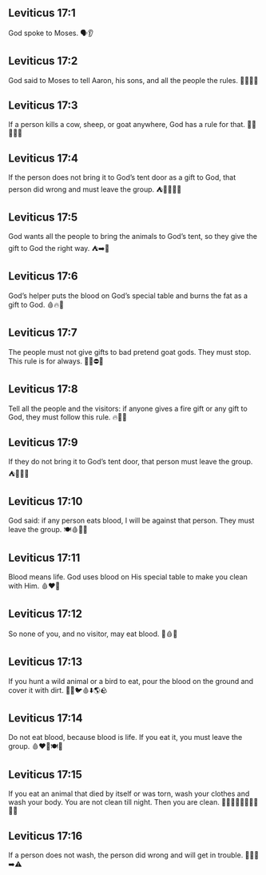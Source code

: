 ## Leviticus 17:1
God spoke to Moses. 🗣️👂
## Leviticus 17:2
God said to Moses to tell Aaron, his sons, and all the people the rules. 📣👨‍👩‍👦
## Leviticus 17:3
If a person kills a cow, sheep, or goat anywhere, God has a rule for that. 🐄🐑🐐⛺🌳
## Leviticus 17:4
If the person does not bring it to God’s tent door as a gift to God, that person did wrong and must leave the group. ⛺🚪🎁❌🚶
## Leviticus 17:5
God wants all the people to bring the animals to God’s tent, so they give the gift to God the right way. ⛺➡️🙏
## Leviticus 17:6
God’s helper puts the blood on God’s special table and burns the fat as a gift to God. 🩸🔥🍖
## Leviticus 17:7
The people must not give gifts to bad pretend goat gods. They must stop. This rule is for always. 🐐❌⛔🛑
## Leviticus 17:8
Tell all the people and the visitors: if anyone gives a fire gift or any gift to God, they must follow this rule. 🔥🎁📢
## Leviticus 17:9
If they do not bring it to God’s tent door, that person must leave the group. ⛺🚪❌🚶
## Leviticus 17:10
God said: if any person eats blood, I will be against that person. They must leave the group. 🍽️🩸🚫😠
## Leviticus 17:11
Blood means life. God uses blood on His special table to make you clean with Him. 🩸❤️🙏
## Leviticus 17:12
So none of you, and no visitor, may eat blood. 🚫🩸👥
## Leviticus 17:13
If you hunt a wild animal or a bird to eat, pour the blood on the ground and cover it with dirt. 🏹🦌🐦🩸⬇️🌎🪨
## Leviticus 17:14
Do not eat blood, because blood is life. If you eat it, you must leave the group. 🩸❤️🚫🍽️🚶
## Leviticus 17:15
If you eat an animal that died by itself or was torn, wash your clothes and wash your body. You are not clean till night. Then you are clean. 🐄❌🦁👕🧼🧍‍♂️💦🌙😊
## Leviticus 17:16
If a person does not wash, the person did wrong and will get in trouble. 🙅‍♂️🧼➡️⚠️
